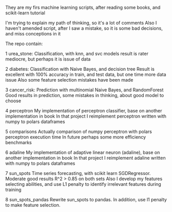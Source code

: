 They are my firs machine learning scripts, after reading some books, and scikit-learn tutorial

I'm trying to explain my path of thinking, so it's a lot of comments
Also I haven't amended script, after I saw a mistake, so it is some bad decisions, and miss conceptions in it

The repo contain:

1 urea_stone:
Classification, with knn, and svc models
result is rater mediocre, but perhaps it is issue of data

2 diabetes:
Classification with Naive Bayes, and decision tree
Result is excellent with 100% accuracy in train, and test data, but one time more data issue
Also some feature selection mistakes have been made

3 cancer_risk:
Prediction with multinomial Naive Bayes, and RandomForest
Good results in prediction, some mistakes in thinking, about good model to choose

4 perceptron
My implementation of perceptron classifier, base on another implementation in book
In that project I reimplement perceptron written with numpy to polars dataframes

5 comparisons
Actually comparison of numpy perceptron with polars perceptron execution time
In future perhaps some more efficiency benchmarks

6 adaline
My implementation of adaptive linear neuron (adaline), base on another implementation in book
In that project I reimplement adaline written with numpy to polars dataframes

7 sun_spots
Time series forecasting, with scikit learn SGDRegressor. Moderate good results R^2 > 0.85 on both sets
Also I develop my features selecting abilities, and use L1 penalty to identify irrelevant features during training

8 sun_spots_pandas
Rewrite sun_spots to pandas. In addition, use l1 penalty to make feature selection.